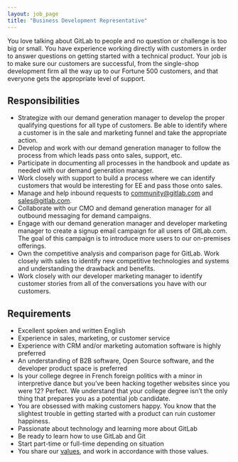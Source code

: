 ```yaml
---
layout: job_page
title: "Business Development Representative"
---
```


You love talking about GitLab to people and no question or challenge is too big or small. You have experience working directly with customers in order to answer questions on getting started with a technical product. Your job is to make sure our customers are successful, from the single-shop development firm all the way up to our Fortune 500 customers, and that everyone gets the appropriate level of support.

## Responsibilities

* Strategize with our demand generation manager to develop the proper qualifying questions for all type of customers. Be able to identify where a customer is in the sale and marketing funnel and take the appropriate action.
* Develop and work with our demand generation manager to follow the process from which leads pass onto sales, support, etc.
* Participate in documenting all processes in the handbook and update as needed with our demand generation manager.
* Work closely with support to build a process where we can identify customers that would be interesting for EE and pass those onto sales.
* Manage and help inbound requests to community@gitlab.com and sales@gitlab.com.
* Collaborate with our CMO and demand generation manager for all outbound messaging for demand campaigns.
* Engage with our demand generation manager and developer marketing manager to create a signup email campaign for all users of GitLab.com. The goal of this campaign is to introduce more users to our on-premises offerings.
* Own the competitive analysis and comparison page for GitLab. Work closely with sales to identify new competitive technologies and systems and understanding the drawback and benefits.
* Work closely with our developer marketing manager to identify customer stories from all of the conversations you have with our customers.

## Requirements

* Excellent spoken and written English
* Experience in sales, marketing, or customer service
* Experience with CRM and/or marketing automation software is highly preferred
* An understanding of B2B software, Open Source software, and the developer product space is preferred
* Is your college degree in French foreign politics with a minor in interpretive dance but you’ve been hacking together websites since you were 12? Perfect. We understand that your college degree isn’t the only thing that prepares you as a potential job candidate.
* You are obsessed with making customers happy. You know that the slightest trouble in getting started with a product can ruin customer happiness.
* Passionate about technology and learning more about GitLab
* Be ready to learn how to use GitLab and Git
* Start part-time or full-time depending on situation
* You share our [values](/handbook/#values), and work in accordance with those values.
